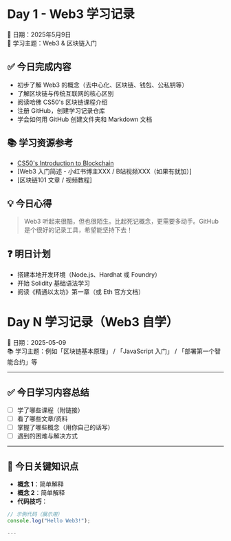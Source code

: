# Day 1 - Web3 学习记录

📅 日期：2025年5月9日  
🎯 学习主题：Web3 & 区块链入门

## ✅ 今日完成内容

- 初步了解 Web3 的概念（去中心化、区块链、钱包、公私钥等）
- 了解区块链与传统互联网的核心区别
- 阅读哈佛 CS50's 区块链课程介绍
- 注册 GitHub，创建学习记录仓库
- 学会如何用 GitHub 创建文件夹和 Markdown 文档

## 📚 学习资源参考

- [CS50's Introduction to Blockchain](https://cs50.harvard.edu/blockchain/)
- [Web3 入门简述 - 小红书博主XXX / B站视频XXX（如果有就加）]
- [区块链101 文章 / 视频教程]

## 💡 今日心得

> Web3 听起来很酷，但也很陌生。比起死记概念，更需要多动手。GitHub 是个很好的记录工具，希望能坚持下去！

## ❓ 明日计划

- 搭建本地开发环境（Node.js、Hardhat 或 Foundry）
- 开始 Solidity 基础语法学习
- 阅读《精通以太坊》第一章（或 Eth 官方文档）


# Day N 学习记录（Web3 自学）

📅 日期：2025-05-09  
📚 学习主题：例如「区块链基本原理」 / 「JavaScript 入门」 / 「部署第一个智能合约」等

---

## ✅ 今日学习内容总结

- [ ] 学了哪些课程（附链接）
- [ ] 看了哪些文章/资料
- [ ] 掌握了哪些概念（用你自己的话写）
- [ ] 遇到的困难与解决方式

---

## 📌 今日关键知识点

- **概念 1**：简单解释
- **概念 2**：简单解释
- **代码技巧**：
  
```js
// 示例代码（展示用）
console.log("Hello Web3!");

---

